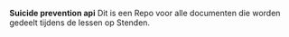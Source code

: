 **Suicide prevention api**
Dit is een Repo voor alle documenten die worden gedeelt tijdens de lessen op Stenden.